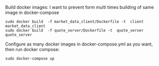 Build docker images:
I want to prevent form multi times building of same image in docker-compose
```shell
sudo docker build  -f market_data_client/Dockerfile -t  client market_data_client
sudo docker build  -f quote_server/Dockerfile -t  quote_server quote_server
```

Configure as many docker images in docker-compose.yml as you want, then run docker compose:
```shell
sudo docker-compose up 
```

